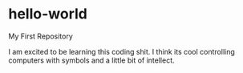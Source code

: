 # hello-world
My First Repository

I am excited to be learning this coding shit. I think its cool controlling computers with symbols and a little bit of intellect.
